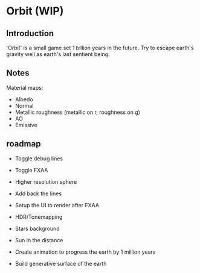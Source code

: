 # Orbit (WIP)

## Introduction

'Orbit' is a small game set 1 billion years in the future. Try to escape earth's gravity well as earth's last sentient being.

## Notes

Material maps:
- Albedo
- Normal
- Metallic roughness (metallic on r, roughness on g)
- AO
- Emissive

## roadmap 

- Toggle debug lines
- Toggle FXAA
- Higher resolution sphere
- Add back the lines
- Setup the UI to render after FXAA
- HDR/Tonemapping
- Stars background
- Sun in the distance

- Create animation to progress the earth by 1 million years

- Build generative surface of the earth